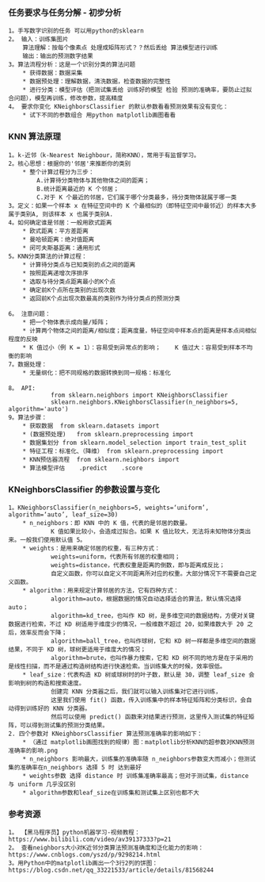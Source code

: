 ### 任务要求与任务分解 - 初步分析
    
    1。手写数字识别的任务 可以用python的sklearn
    2。 输入：训练集图片 
        算法理解：按每个像素点 处理成矩阵形式？？然后丢给 算法模型进行训练
        输出：输出的预测数字结果
    3。算法流程分析：这是一个识别分类的算法问题
        * 获得数据：数据采集
        * 数据预处理：理解数据，清洗数据，检查数据的完整性
        * 进行分类：模型评估（把测试集丢给 训练好的模型 检验 预测的准确率，要防止过拟合问题），模型再训练，修改参数，提高精度
    4。 要求你变化 KNeighborsClassifier 的默认参数看看预测效果有没有变化：
        * 试下不同的参数组合 用python matplotlib画图看看
        
### KNN 算法原理

    1。k-近邻（k-Nearest Neighbour，简称KNN），常用于有监督学习。
    2。核心思想：根据你的'邻居'来推断你的类别
        * 整个计算过程分为三步：
            A.计算待分类物体与其他物体之间的距离；
            B.统计距离最近的 K 个邻居；
            C.对于 K 个最近的邻居，它们属于哪个分类最多，待分类物体就属于哪一类
    3。定义：如果一个样本 x 在特征空间中的 K 个最相似的（即特征空间中最邻近）的样本大多属于类别A, 则该样本 x 也属于类别A.
    4。如何确定谁是邻居：一般用欧式距离
        * 欧式距离：平方差距离
        * 曼哈顿距离：绝对值距离
        * 闵可夫斯基距离：通用形式
    5。KNN分类算法的计算过程：
        * 计算待分类点与已知类别的点之间的距离
        * 按照距离递增次序排序
        * 选取与待分类点距离最小的K个点
        * 确定前K个点所在类别的出现次数
        * 返回前K个点出现次数最高的类别作为待分类点的预测分类
    
    6。 注意问题：
        * 把一个物体表示成向量/矩阵；
        * 计算两个物体之间的距离/相似度；距离度量，特征空间中样本点的距离是样本点间相似程度的反映
        * K 值过小（例 K = 1）：容易受到异常点的影响；    K 值过大：容易受到样本不均衡的影响
    7。数据处理：
        * 无量纲化：把不同规格的数据转换到同一规格：标准化
    
    8。 API:    
                from sklearn.neighbors import KNeighborsClassifier
                sklearn.neighbors.KNeighborsClassifier(n_neighbors=5, algorithm='auto')
    9。算法步骤：
        * 获取数据  from sklearn.datasets import
        * (数据预处理)   from sklearn.preprocessing import
        * 数据集划分 from sklearn.model_selection import train_test_split                 
        * 特征工程：标准化、（降维） from sklearn.preprocessing import
        * KNN预估器流程  from sklearn.neighbors import
        * 算法模型评估    .predict    .score      

### KNeighborsClassifier 的参数设置与变化

    1。KNeighborsClassifier(n_neighbors=5, weights=‘uniform’, algorithm=‘auto’, leaf_size=30)
        * n_neighbors：即 KNN 中的 K 值，代表的是邻居的数量。
                K 值如果比较小，会造成过拟合。如果 K 值比较大，无法将未知物体分类出来。一般我们使用默认值 5。
        * weights：是用来确定邻居的权重，有三种方式：
                weights=uniform，代表所有邻居的权重相同；
                weights=distance，代表权重是距离的倒数，即与距离成反比；
                自定义函数，你可以自定义不同距离所对应的权重。大部分情况下不需要自己定义函数。
        * algorithm：用来规定计算邻居的方法，它有四种方式：
                algorithm=auto，根据数据的情况自动选择适合的算法，默认情况选择 auto；
                algorithm=kd_tree，也叫作 KD 树，是多维空间的数据结构，方便对关键数据进行检索，不过 KD 树适用于维度少的情况，一般维数不超过 20，如果维数大于 20 之后，效率反而会下降；
                algorithm=ball_tree，也叫作球树，它和 KD 树一样都是多维空间的数据结果，不同于 KD 树，球树更适用于维度大的情况；
                algorithm=brute，也叫作暴力搜索，它和 KD 树不同的地方是在于采用的是线性扫描，而不是通过构造树结构进行快速检索。当训练集大的时候，效率很低。
        * leaf_size：代表构造 KD 树或球树时的叶子数，默认是 30，调整 leaf_size 会影响到树的构造和搜索速度。
                创建完 KNN 分类器之后，我们就可以输入训练集对它进行训练，
                这里我们使用 fit() 函数，传入训练集中的样本特征矩阵和分类标识，会自动得到训练好的 KNN 分类器。
                然后可以使用 predict() 函数来对结果进行预测，这里传入测试集的特征矩阵，可以得到测试集的预测分类结果。
    2. 四个参数对 KNeighborsClassifier 算法预测准确率的影响如下：
        * （通过 matplotlib画图找到的规律）图：matplotlib分析KNN的超参数对KNN预测准确率的影响.png
        * n_neighbors 影响最大，训练集的准确率随 n_neighbors参数变大而减小；但测试集的准确率在n_neighbors 选择 5 时 达到最好
        * weights参数 选择 distance 时 训练集准确率最高；但对于测试集，distance 与 uniform 几乎没区别
        * algorithm参数和leaf_size在训练集和测试集上区别也都不大
        
 
### 参考资源
    
    1。 【黑马程序员】python机器学习-视频教程：https://www.bilibili.com/video/av39137333?p=21
    2。 查看neighbors大小对K近邻分类算法预测准确度和泛化能力的影响： https://www.cnblogs.com/yszd/p/9298214.html
    3。用Python中的matplotlib画出一个3行2列的饼图：https://blog.csdn.net/qq_33221533/article/details/81568244
